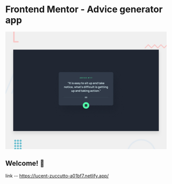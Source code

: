 # Frontend Mentor - Advice generator app

![Design preview for the Advice generator app coding challenge](./design/desktop-preview.jpg)

## Welcome! 👋

link -- https://lucent-zuccutto-a01bf7.netlify.app/

